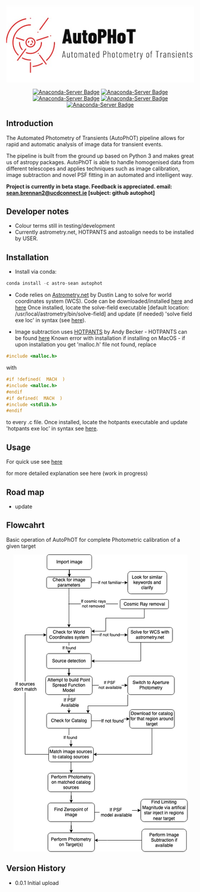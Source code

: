 <p align="center">
  <img src=https://github.com/Astro-Sean/autophot/blob/master/logo.jpg>
</p>

<div align="center">

[![Anaconda-Server Badge](https://anaconda.org/astro-sean/autophot/badges/version.svg)](https://anaconda.org/astro-sean/autophot) [![Anaconda-Server Badge](https://anaconda.org/astro-sean/autophot/badges/latest_release_date.svg)](https://anaconda.org/astro-sean/autophot) [![Anaconda-Server Badge](https://anaconda.org/astro-sean/autophot/badges/license.svg)](https://anaconda.org/astro-sean/autophot) [![Anaconda-Server Badge](https://anaconda.org/astro-sean/autophot/badges/downloads.svg)](https://anaconda.org/astro-sean/autophot ) [![Anaconda-Server Badge](https://anaconda.org/astro-sean/autophot/badges/installer/conda.svg)](https://conda.anaconda.org/astro-sean)

</div>

## Introduction

The Automated Photometry of Transients (AutoPhOT) pipeline allows for rapid and automatic analysis of image data for transient events.

The pipeline is built from the ground up based on Python 3 and makes great us of astropy packages. AutoPhOT is able to handle homogenised data from different telescopes and applies techniques such as image calibration, image subtraction and novel PSF fitting in an automated and intelligent way.

**Project is currently in beta stage. Feedback is appreciated.
email: sean.brennan2@ucdconnect.ie [subject: github autophot]**

## Developer notes

 * Colour terms still in testing/development
 * Currently astrometry.net, HOTPANTS and astoalign needs to be installed by USER.

## Installation

* Install via conda:

```python
conda install -c astro-sean autophot
```

* Code relies on [Astrometry.net](https://arxiv.org/abs/0910.2233) by Dustin Lang to solve for world coordinates system (WCS). Code can be downloaded/installed [here](http://astrometry.net/doc/readme.html) and [here](http://astrometry.net/doc/build.html#build.)
Once installed, locate the solve-field executable [default location: /usr/local/astrometry/bin/solve-field] and update (if needed) 'solve field exe loc' in syntax (see [here](https://github.com/Astro-Sean/autophot/blob/master/autophot_example.ipynb)).

* Image subtraction uses [HOTPANTS](http://www.ascl.net/1504.004) by Andy Becker - HOTPANTS can be found [here](https://github.com/acbecker/)
Known error with installation if installing on MacOS - if upon installation you get 'malloc.h' file not found, replace

```c
#include <malloc.h>
```
with
 ```c
 #if !defined(  MACH  )
 #include <malloc.h>
 #endif
 #if defined(  MACH  )
 #include <stdlib.h>
 #endif
```
to every .c file.
Once installed, locate the hotpants executable and update 'hotpants exe loc' in syntax see [here](https://github.com/Astro-Sean/autophot/blob/master/autophot_example.ipynb).

## Usage

For quick use see [here](https://github.com/Astro-Sean/autophot/blob/master/autophot_example.ipynb)

for more detailed explanation see here (work in progress)

## Road map

* update

## Flowcahrt

Basic operation of AutoPhOT for complete Photometric calibration of a given target

<p align="center">
  <img src=https://github.com/Astro-Sean/autophot/blob/master/flowchart.png>
</p>

## Version History

* 0.0.1
    Initial upload
